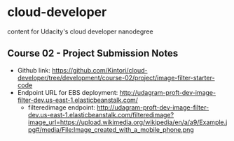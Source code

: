 # cloud-developer
content for Udacity's cloud developer nanodegree

## Course 02 - Project Submission Notes

- Github link: https://github.com/Kintori/cloud-developer/tree/development/course-02/project/image-filter-starter-code
- Endpoint URL for EBS deployment: http://udagram-proft-dev-image-filter-dev.us-east-1.elasticbeanstalk.com/
  - filteredimage endpoint: http://udagram-proft-dev-image-filter-dev.us-east-1.elasticbeanstalk.com/filteredimage?image_url=https://upload.wikimedia.org/wikipedia/en/a/a9/Example.jpg#/media/File:Image_created_with_a_mobile_phone.png 
